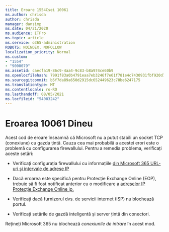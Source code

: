 ```yaml
---
title: Eroare 1554Csei 10061
ms.author: chrisda
author: chrisda
manager: dansimp
ms.date: 04/21/2020
ms.audience: ITPro
ms.topic: article
ms.service: o365-administration
ROBOTS: NOINDEX, NOFOLLOW
localization_priority: Normal
ms.custom:
- "1554"
- "9000079"
ms.assetid: caecfa19-86c9-4aa4-9c83-b8a974ce60b9
ms.openlocfilehash: 7991f83a0b4791eaa7eb3246f7e61f781e4c7430931fbf920d7fd9e44c018d13
ms.sourcegitcommit: b5f7da89a650d2915dc652449623c78be6247175
ms.translationtype: MT
ms.contentlocale: ro-RO
ms.lasthandoff: 08/05/2021
ms.locfileid: "54083242"
---
```

# <a name="winsock-error-10061"></a>Eroarea 10061 Dineu

Acest cod de eroare înseamnă că Microsoft nu a putut stabili un socket TCP (conexiune) cu gazda țintă. Cauza cea mai probabilă a acestei erori este o problemă cu configurarea firewallului. Pentru a remedia problema, verificați aceste setări:

- Verificați configurația firewallului cu informațiile [din Microsoft 365 URL-uri și intervale de adrese IP](https://docs.microsoft.com/office365/enterprise/urls-and-ip-address-ranges)

- Dacă eroarea este specifică pentru Protecție Exchange Online (EOP), trebuie să fi fost notificat anterior cu o modificare a [adreselor IP Protecție Exchange Online ip.](https://docs.microsoft.com/office365/SecurityCompliance/eop/exchange-online-protection-ip-addresses)

- Verificați dacă furnizorul dvs. de servicii internet (ISP) nu blochează portul.

- Verificați setările de gazdă inteligentă și server țintă din conectori.

Rețineți Microsoft 365 nu blochează *conexiunile de intrare* în acest mod.
